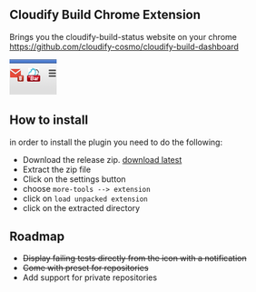 Cloudify Build Chrome Extension
--------------------------------

Brings you the cloudify-build-status website on your chrome https://github.com/cloudify-cosmo/cloudify-build-dashboard

![](https://raw.githubusercontent.com/guy-mograbi-at-gigaspaces/cloudify-builds-status-chrome-execution/master/docs/images/ext_screenshot.png)

How to install
---------------

in order to install the plugin you need to do the following: 
 - Download the release zip. [download latest](https://github.com/guy-mograbi-at-gigaspaces/cloudify-builds-status-chrome-execution/releases/download/v0.0.0-alpha/cloudify-build-status-extension-0.0.246.zip)
 - Extract the zip file
 - Click on the settings button 
 - choose `more-tools --> extension`
 - click on `load unpacked extension`
 - click on the extracted directory



Roadmap
-------

 - ~~Display failing tests directly from the icon with a notification~~
 - ~~Come with preset for repositories~~
 - Add support for private repositories
